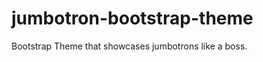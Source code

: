 jumbotron-bootstrap-theme
=========================

Bootstrap Theme that showcases jumbotrons like a boss.
